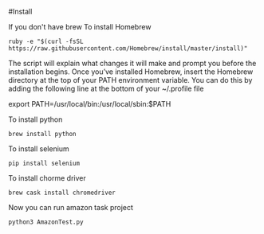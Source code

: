 #Install

If you don't have brew 
  To install Homebrew
  
  `ruby -e "$(curl -fsSL https://raw.githubusercontent.com/Homebrew/install/master/install)"`
  
  The script will explain what changes it will make and prompt you before the installation begins. Once you’ve installed Homebrew, insert the Homebrew directory at the top of your PATH environment variable. You can do this by adding the following line at the bottom of your ~/.profile file

  export PATH=/usr/local/bin:/usr/local/sbin:$PATH
  
  
To install python

`brew install python`

To install selenium

`pip install selenium`

To install chorme driver

`brew cask install chromedriver`

Now you can run amazon task project

`python3 AmazonTest.py`
